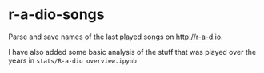 # r-a-dio-songs

Parse and save names of the last played songs on http://r-a-d.io.

I have also added some basic analysis of the stuff that was played over the years in ```stats/R-a-dio overview.ipynb```
